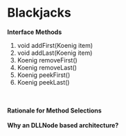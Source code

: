 # Blackjacks
**Interface Methods**
1. void addFirst(Koenig item)
2. void addLast(Koenig item)
3. Koenig removeFirst()
4. Koenig removeLast()
5. Koenig peekFirst()
6. Koenig peekLast()

<br> <br> 
**Rationale for Method Selections** <br> 
<br> 
**Why an DLLNode based architecture?** <br> 
<br> 
